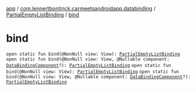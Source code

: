 [app](../../index.md) / [com.lennertbontinck.carmeetsandroidapp.databinding](../index.md) / [PartialEmptyListBinding](index.md) / [bind](./bind.md)

# bind

`open static fun bind(@NonNull view: View): `[`PartialEmptyListBinding`](index.md)
`open static fun bind(@NonNull view: View, @Nullable component: `[`DataBindingComponent`](../../android.databinding/-data-binding-component.md)`?): `[`PartialEmptyListBinding`](index.md)
`open static fun bind(@NonNull view: View): `[`PartialEmptyListBinding`](index.md)
`open static fun bind(@NonNull view: View, @Nullable component: `[`DataBindingComponent`](../../android.databinding/-data-binding-component.md)`?): `[`PartialEmptyListBinding`](index.md)